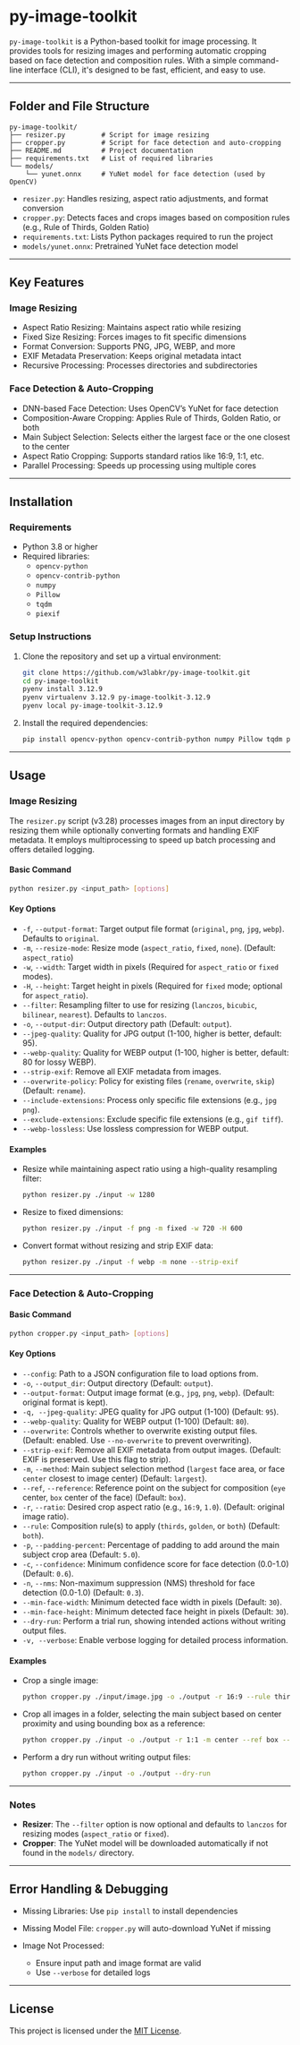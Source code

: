 # py-image-toolkit

`py-image-toolkit` is a Python-based toolkit for image processing. It provides tools for resizing images and performing automatic cropping based on face detection and composition rules. With a simple command-line interface (CLI), it's designed to be fast, efficient, and easy to use.

---

## Folder and File Structure

```plaintext
py-image-toolkit/
├── resizer.py         # Script for image resizing
├── cropper.py         # Script for face detection and auto-cropping
├── README.md          # Project documentation
├── requirements.txt   # List of required libraries
└── models/
    └── yunet.onnx     # YuNet model for face detection (used by OpenCV)
```

- `resizer.py`: Handles resizing, aspect ratio adjustments, and format conversion
- `cropper.py`: Detects faces and crops images based on composition rules (e.g., Rule of Thirds, Golden Ratio)
- `requirements.txt`: Lists Python packages required to run the project
- `models/yunet.onnx`: Pretrained YuNet face detection model

---

## Key Features

### Image Resizing

- Aspect Ratio Resizing: Maintains aspect ratio while resizing
- Fixed Size Resizing: Forces images to fit specific dimensions
- Format Conversion: Supports PNG, JPG, WEBP, and more
- EXIF Metadata Preservation: Keeps original metadata intact
- Recursive Processing: Processes directories and subdirectories

### Face Detection & Auto-Cropping

- DNN-based Face Detection: Uses OpenCV’s YuNet for face detection
- Composition-Aware Cropping: Applies Rule of Thirds, Golden Ratio, or both
- Main Subject Selection: Selects either the largest face or the one closest to the center
- Aspect Ratio Cropping: Supports standard ratios like 16:9, 1:1, etc.
- Parallel Processing: Speeds up processing using multiple cores

---

## Installation

### Requirements

- Python 3.8 or higher
- Required libraries:
  - `opencv-python`
  - `opencv-contrib-python`
  - `numpy`
  - `Pillow`
  - `tqdm`
  - `piexif`

### Setup Instructions

1. Clone the repository and set up a virtual environment:

   ```bash
   git clone https://github.com/w3labkr/py-image-toolkit.git
   cd py-image-toolkit
   pyenv install 3.12.9
   pyenv virtualenv 3.12.9 py-image-toolkit-3.12.9
   pyenv local py-image-toolkit-3.12.9
   ```

2. Install the required dependencies:

   ```bash
   pip install opencv-python opencv-contrib-python numpy Pillow tqdm piexif
   ```

---

## Usage

### Image Resizing

The `resizer.py` script (v3.28) processes images from an input directory by resizing them while optionally converting formats and handling EXIF metadata. It employs multiprocessing to speed up batch processing and offers detailed logging.

#### Basic Command

```bash
python resizer.py <input_path> [options]
```

#### Key Options

* `-f`, `--output-format`: Target output file format (`original`, `png`, `jpg`, `webp`). Defaults to `original`.
* `-m`, `--resize-mode`: Resize mode (`aspect_ratio`, `fixed`, `none`). (Default: `aspect_ratio`)
* `-w`, `--width`: Target width in pixels (Required for `aspect_ratio` or `fixed` modes).
* `-H`, `--height`: Target height in pixels (Required for `fixed` mode; optional for `aspect_ratio`).
* `--filter`: Resampling filter to use for resizing (`lanczos`, `bicubic`, `bilinear`, `nearest`). Defaults to `lanczos`.
* `-o`, `--output-dir`: Output directory path (Default: `output`).
* `--jpeg-quality`: Quality for JPG output (1-100, higher is better, default: 95).
* `--webp-quality`: Quality for WEBP output (1-100, higher is better, default: 80 for lossy WEBP).
* `--strip-exif`: Remove all EXIF metadata from images.
* `--overwrite-policy`: Policy for existing files (`rename`, `overwrite`, `skip`) (Default: `rename`).
* `--include-extensions`: Process only specific file extensions (e.g., `jpg png`).
* `--exclude-extensions`: Exclude specific file extensions (e.g., `gif tiff`).
* `--webp-lossless`: Use lossless compression for WEBP output.

#### Examples

* Resize while maintaining aspect ratio using a high-quality resampling filter:

  ```bash
  python resizer.py ./input -w 1280
  ```

* Resize to fixed dimensions:

  ```bash
  python resizer.py ./input -f png -m fixed -w 720 -H 600
  ```

* Convert format without resizing and strip EXIF data:

  ```bash
  python resizer.py ./input -f webp -m none --strip-exif
  ```

---

### Face Detection & Auto-Cropping

#### Basic Command

```bash
python cropper.py <input_path> [options]
```

#### Key Options

* `--config`: Path to a JSON configuration file to load options from.
* `-o`, `--output_dir`: Output directory (Default: `output`).
* `--output-format`: Output image format (e.g., `jpg`, `png`, `webp`). (Default: original format is kept).
* `-q, --jpeg-quality`: JPEG quality for JPG output (1-100) (Default: `95`).
* `--webp-quality`: Quality for WEBP output (1-100) (Default: `80`).
* `--overwrite`: Controls whether to overwrite existing output files. (Default: enabled. Use `--no-overwrite` to prevent overwriting).
* `--strip-exif`: Remove all EXIF metadata from output images. (Default: EXIF is preserved. Use this flag to strip).
* `-m`, `--method`: Main subject selection method (`largest` face area, or face `center` closest to image center) (Default: `largest`).
* `--ref`, `--reference`: Reference point on the subject for composition (`eye` center, `box` center of the face) (Default: `box`).
* `-r`, `--ratio`: Desired crop aspect ratio (e.g., `16:9`, `1.0`). (Default: original image ratio).
* `--rule`: Composition rule(s) to apply (`thirds`, `golden`, or `both`) (Default: `both`).
* `-p`, `--padding-percent`: Percentage of padding to add around the main subject crop area (Default: `5.0`).
* `-c`, `--confidence`: Minimum confidence score for face detection (0.0-1.0) (Default: `0.6`).
* `-n`, `--nms`: Non-maximum suppression (NMS) threshold for face detection (0.0-1.0) (Default: `0.3`).
* `--min-face-width`: Minimum detected face width in pixels (Default: `30`).
* `--min-face-height`: Minimum detected face height in pixels (Default: `30`).
* `--dry-run`: Perform a trial run, showing intended actions without writing output files.
* `-v, --verbose`: Enable verbose logging for detailed process information.

#### Examples

* Crop a single image:

  ```bash
  python cropper.py ./input/image.jpg -o ./output -r 16:9 --rule thirds
  ```

* Crop all images in a folder, selecting the main subject based on center proximity and using bounding box as a reference:

  ```bash
  python cropper.py ./input -o ./output -r 1:1 -m center --ref box --rule both
  ```

* Perform a dry run without writing output files:

  ```bash
  python cropper.py ./input -o ./output --dry-run
  ```

---

### Notes

- **Resizer**: The `--filter` option is now optional and defaults to `lanczos` for resizing modes (`aspect_ratio` or `fixed`).
- **Cropper**: The YuNet model will be downloaded automatically if not found in the `models/` directory.

---

## Error Handling & Debugging

* Missing Libraries: Use `pip install` to install dependencies
* Missing Model File: `cropper.py` will auto-download YuNet if missing
* Image Not Processed:

  * Ensure input path and image format are valid
  * Use `--verbose` for detailed logs

---

## License

This project is licensed under the [MIT License](LICENSE).
